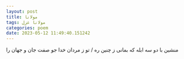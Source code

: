 ```yaml
---
layout: post
title: مولانا
tags: مولانا غزل
categories: poem
date: 2023-05-12 11:49:40.151242
---
```


منشین با دو سه ابله که بمانی ز چنین ره / تو ز مردان خدا جو صفت جان و جهان را